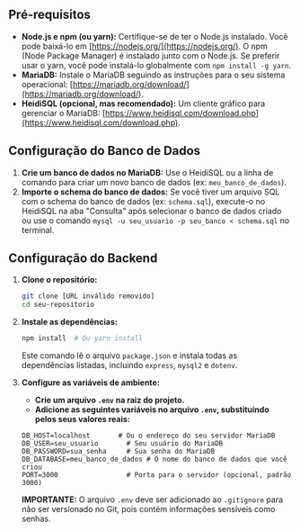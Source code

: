 ## Pré-requisitos

*   **Node.js e npm (ou yarn):** Certifique-se de ter o Node.js instalado. Você pode baixá-lo em [https://nodejs.org/](https://nodejs.org/). O npm (Node Package Manager) é instalado junto com o Node.js. Se preferir usar o yarn, você pode instalá-lo globalmente com `npm install -g yarn`.
*   **MariaDB:** Instale o MariaDB seguindo as instruções para o seu sistema operacional: [https://mariadb.org/download/](https://mariadb.org/download/).
*   **HeidiSQL (opcional, mas recomendado):** Um cliente gráfico para gerenciar o MariaDB: [https://www.heidisql.com/download.php](https://www.heidisql.com/download.php).

## Configuração do Banco de Dados

1.  **Crie um banco de dados no MariaDB:** Use o HeidiSQL ou a linha de comando para criar um novo banco de dados (ex: `meu_banco_de_dados`).
2.  **Importe o schema do banco de dados:** Se você tiver um arquivo SQL com o schema do banco de dados (ex: `schema.sql`), execute-o no HeidiSQL na aba "Consulta" após selecionar o banco de dados criado ou use o comando `mysql -u seu_usuario -p seu_banco < schema.sql` no terminal.

## Configuração do Backend

1.  **Clone o repositório:**
    ```bash
    git clone [URL inválido removido]
    cd seu-repositorio
    ```

2.  **Instale as dependências:**
    ```bash
    npm install  # Ou yarn install
    ```
    Este comando lê o arquivo `package.json` e instala todas as dependências listadas, incluindo `express`, `mysql2` e `dotenv`.

3.  **Configure as variáveis de ambiente:**

    *   **Crie um arquivo `.env` na raiz do projeto.**
    *   **Adicione as seguintes variáveis no arquivo `.env`, substituindo pelos seus valores reais:**

    ```
    DB_HOST=localhost       # Ou o endereço do seu servidor MariaDB
    DB_USER=seu_usuario       # Seu usuário do MariaDB
    DB_PASSWORD=sua_senha     # Sua senha do MariaDB
    DB_DATABASE=meu_banco_de_dados # O nome do banco de dados que você criou
    PORT=3000                 # Porta para o servidor (opcional, padrão 3000)
    ```

    **IMPORTANTE:** O arquivo `.env` deve ser adicionado ao `.gitignore` para não ser versionado no Git, pois contém informações sensíveis como senhas.
